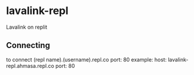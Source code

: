 # lavalink-repl
Lavalink on replit

## Connecting

to connect (repl name).(username).repl.co 
port: 80
example:
host: lavalink-repl.ahmasa.repl.co
port: 80
